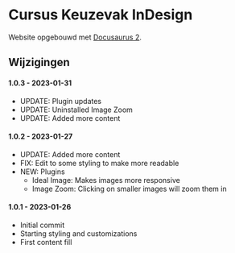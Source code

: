 # Cursus Keuzevak InDesign

Website opgebouwd met [Docusaurus 2](https://docusaurus.io/).

## Wijzigingen

#### 1.0.3 - 2023-01-31
- UPDATE: Plugin updates
- UPDATE: Uninstalled Image Zoom
- UPDATE: Added more content

#### 1.0.2 - 2023-01-27
- UPDATE: Added more content
- FIX: Edit to some styling to make more readable
- NEW: Plugins
  - Ideal Image: Makes images more responsive
  - Image Zoom: Clicking on smaller images will zoom them in

#### 1.0.1 - 2023-01-26
- Initial commit
- Starting styling and customizations
- First content fill